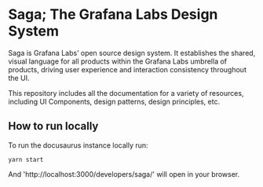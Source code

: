 # Saga; The Grafana Labs Design System

Saga is Grafana Labs’ open source design system. It establishes the shared, visual language for all products within the Grafana Labs umbrella of products, driving user experience and interaction consistency throughout the UI.

This repository includes all the documentation for a variety of resources, including UI Components, design patterns, design principles, etc.

## How to run locally

To run the docusaurus instance locally run:

```
yarn start
```

And 'http://localhost:3000/developers/saga/' will open in your browser.
